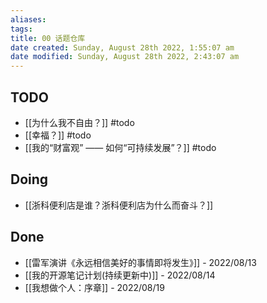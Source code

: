 ```yaml
---
aliases: 
tags: 
title: 00 话题仓库
date created: Sunday, August 28th 2022, 1:55:07 am
date modified: Sunday, August 28th 2022, 2:43:07 am
---
```


## TODO
- [[为什么我不自由？]] #todo 
- [[幸福？]] #todo 
- [[我的“财富观” —— 如何“可持续发展”？]] #todo

## Doing
- [[浙科便利店是谁？浙科便利店为什么而奋斗？]]

## Done
- [[雷军演讲《永远相信美好的事情即将发生》]] - 2022/08/13
- [[我的开源笔记计划(持续更新中)]] - 2022/08/14
- [[我想做个人：序章]] - 2022/08/19
